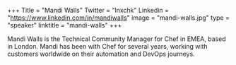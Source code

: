 +++
Title = "Mandi Walls"
Twitter = "lnxchk"
Linkedin = "https://www.linkedin.com/in/mandiwalls"
image = "mandi-walls.jpg"
type = "speaker"
linktitle = "mandi-walls"
+++

Mandi Walls is the Technical Community Manager for Chef in EMEA, based in London. Mandi has been with Chef for several years, working with customers worldwide on their automation and DevOps journeys.
